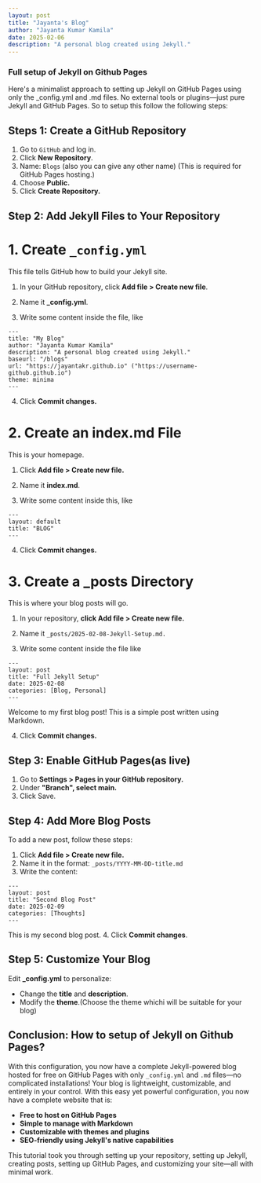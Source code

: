 ```yaml
---
layout: post
title: "Jayanta's Blog"
author: "Jayanta Kumar Kamila"
date: 2025-02-06
description: "A personal blog created using Jekyll."
---
```

### **Full setup of Jekyll on Github Pages**

Here's a minimalist approach to setting up Jekyll on GitHub Pages using only the _config.yml and .md files. No external tools or plugins—just pure Jekyll and GitHub Pages. So to setup this follow the following steps:

## Steps 1: Create a GitHub Repository
1. Go to `GitHub` and log in.
2. Click **New Repository**.
3. Name: `Blogs` (also you can give any other name)
(This is required for GitHub Pages hosting.)
4. Choose **Public.**
5. Click **Create Repository.**


## Step 2: Add Jekyll Files to Your Repository

# 1. Create `_config.yml`
This file tells GitHub how to build your Jekyll site.

1. In your GitHub repository, click **Add file > Create new file**.

2. Name it **_config.yml**.

3. Write some content inside the file, like

```
---
title: "My Blog"
author: "Jayanta Kumar Kamila"
description: "A personal blog created using Jekyll."
baseurl: "/blogs"
url: "https://jayantakr.github.io" ("https://username-github.github.io")
theme: minima
---

```
4. Click **Commit changes.**


# 2. Create an index.md File
This is your homepage.

1. Click **Add file > Create new file.**

2. Name it **index.md**.

3. Write some content inside this, like 

```
---
layout: default
title: "BLOG"
---

```
4. Click **Commit changes.**


# 3. Create a _posts Directory
This is where your blog posts will go.

1. In your repository, **click Add file > Create new file.**

2. Name it `_posts/2025-02-08-Jekyll-Setup.md.`

3. Write some content inside the file like 

```
---
layout: post
title: "Full Jekyll Setup"
date: 2025-02-08
categories: [Blog, Personal]
---

```

Welcome to my first blog post! This is a simple post written using Markdown.

4. Click **Commit changes.**


## Step 3: Enable GitHub Pages(as live)

1. Go to **Settings > Pages in your GitHub repository.**
2. Under **"Branch", select main.**
3. Click Save.

## Step 4: Add More Blog Posts
To add a new post, follow these steps:
1. Click **Add file > Create new file.**
2. Name it in the format:
`_posts/YYYY-MM-DD-title.md`
3. Write the content:

```
---
layout: post
title: "Second Blog Post"
date: 2025-02-09
categories: [Thoughts]
---

```

This is my second blog post.
4. Click **Commit changes**.


## Step 5: Customize Your Blog
Edit **_config.yml** to personalize:
- Change the **title** and **description**.
- Modify the **theme**.(Choose the theme whichi will be suitable for your blog)

## Conclusion: How to setup of Jekyll on Github Pages?
With this configuration, you now have a complete Jekyll-powered blog hosted for free on GitHub Pages with only `_config.yml` and `.md` files—no complicated installations! Your blog is lightweight, customizable, and entirely in your control.
With this easy yet powerful configuration, you now have a complete website that is:
- **Free to host on GitHub Pages**
- **Simple to manage with Markdown**
- **Customizable with themes and plugins**
- **SEO-friendly using Jekyll's native capabilities**

This tutorial took you through setting up your repository, setting up Jekyll, creating posts, setting up GitHub Pages, and customizing your site—all with minimal work.
